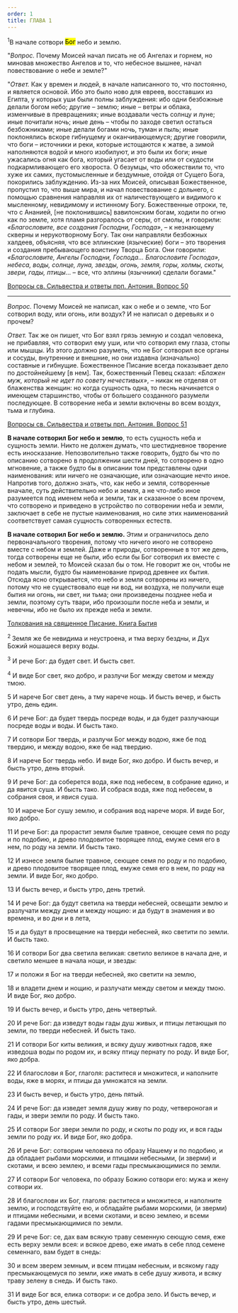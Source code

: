 ```yaml
---
order: 1
title: ГЛАВА 1
---
```


<sup>1</sup>В начале сотвори <mark>Бог</mark> небо и землю.

<note type="info" title="Толкования" collapsed="true">

<note type="quote" title="Антоний Великий, прп. (†356)" collapsed="true">

"*Вопрос.* Почему Моисей начал писать не об Ангелах и горнем, но миновав множество Ангелов и то, что небесное вышнее, начал повествование о небе и земле?"

"*Ответ.* Как у времен и людей, в начале написанного то, что постоянно, и является основой. Ибо это было ново для евреев, восставших из Египта, у которых уши были полны заблуждения: ибо одни безбожные делали богом небо; другие – землю; иные – ветры и облака, изменчивые в превращениях; иные воздавали честь солнцу и луне; иные почитали ночь; иные день – чтобы по заходе светил остаться безбожниками; иные делали богами ночь, туман и пыль; иные поклонялись вскоре гибнущему и оканчивающемуся; другие говорили, что боги – источники и реки, которые истощаются к жатве, а зимой наполняются водой и много изобилуют, и это были их боги; иные ужасались огня как бога, который угасает от воды или от скудости подкармливающего его хвороста. О безумцы, что обожествили то, что хуже их самих, пустомысленные и бездумные, отойдя от Сущего Бога, покорились заблуждению. Из-за них Моисей, описывая Божественное, пропустил то, что выше мира, и начал повествование с дольнего, с помощью сравнения направляя их от наличествующего и видимого к мысленному, невидимому и истинному Богу. Божественные отроки, те, что с Ананией, \[не поклонившись\] вавилонским богам, ходили по огню как по земле, хотя пламя разгоралось от серы, от смолы, и говорили: *«Благословите, все создания Господни, Господа»*, – к незнающему скверны и нерукотворному Богу. Так они направляли безбожных халдеев, объясняя, что все эллинские (языческие) боги – это творения и создания пребывающего воистину Творца Бога. Они говорили: *«Благословите, Ангелы Господни, Господа… Благословите Господа», небеса, воды, солнце, луна, звезды, огонь, земля, горы, холмы, скоты, звери, гады, птицы*… – все, что эллины (язычники) сделали богами."

[Вопросы св. Сильвестра и ответы прп. Антония. Вопрос 50](https://azbyka.ru/otechnik/Kesarij_Nazianzin/voprosy-svjatogo-silvestra-i-otvety-prepodobnogo-antonija/#0_14)

---

*Вопрос.* Почему Моисей не написал, как о небе и о земле, что Бог сотворил воду, или огонь, или воздух? И не написал о деревьях и о прочем?

*Ответ.* Так же он пишет, что Бог взял грязь земную и создал человека, не прибавляя, что сотворил ему уши, или что сотворил ему глаза, стопы или мышцы. Из этого должно разуметь, что не Бог сотворил все органы и сосуды, внутренние и внешние, но они издавна (изначально) составные и гибнущие. Божественное Писание всегда показывает дело по достойнейшему \[в нем\]. Так, божественный Певец сказал: *«Блажен муж, который не идет по совету нечестивых»*, – никак не отделяя от блаженства женщин: но когда сущность одна, то песнь начинается о имеющем старшинство, чтобы от большего созданного разумели последующее. В сотворение неба и земли включены во всем воздух, тьма и глубина.

[Вопросы св. Сильвестра и ответы прп. Антония. Вопрос 51](https://azbyka.ru/otechnik/Kesarij_Nazianzin/voprosy-svjatogo-silvestra-i-otvety-prepodobnogo-antonija/#0_15)

</note>

<note type="quote" title="Ефрем Сирин, прп. (†373)" collapsed="true">

**В начале сотворил Бог небо и землю**, то есть сущность неба и сущность земли. Никто не должен думать, что шестидневное творение есть иносказание. Непозволительно также говорить, будто бы что по описанию сотворено в продолжении шести дней, то сотворено в одно мгновение, а также будто бы в описании том представлены одни наименования: или ничего не означающие, или означающие нечто иное. Напротив того, должно знать, что, как небо и земля, сотворенные вначале, суть действительно небо и земля, а не что-либо иное разумеется под именем неба и земли, так и сказанное о всем прочем, что сотворено и приведено в устройство по сотворении неба и земли, заключает в себе не пустые наименования, но силе этих наименований соответствует самая сущность сотворенных естеств.

**В начале сотворил Бог небо и землю.** Этим и ограничилось дело первоначального творения, потому что ничего иного не сотворено вместе с небом и землей. Даже и природы, сотворенные в тот же день, тогда сотворены еще не были, ибо если бы Бог сотворил их вместе с небом и землей, то Моисей сказал бы о том. Не говорит же он, чтобы не подать мысли, будто бы наименование природ древнее их бытия. Отсюда ясно открывается, что небо и земля сотворены из ничего, потому что не существовало еще ни вод, ни воздуха, не получили еще бытия ни огонь, ни свет, ни тьма; они произведены позднее неба и земли, поэтому суть твари, ибо произошли после неба и земли, и невечны, ибо не было их прежде неба и земли.

[Толкования на священное Писание. Книга Бытия](https://azbyka.ru/otechnik/Efrem_Sirin/tolkovanie-na-knigu-bytija/1)

</note>

<note type="quote" title="Ефрем Сирин, прп. (†373)" collapsed="true">



</note>

</note>

<sup> 2 </sup> Земля же бе невидима и неустроена, и тма верху бездны, и Дух Божий ношашеся верху воды.

<sup>3</sup> И рече Бог: да будет свет. И бысть свет.

<sup>4</sup> И виде Бог свет, яко добро, и разлучи Бог между светом и между тмою.

5 И нарече Бог свет день, а тму нарече нощь. И бысть вечер, и бысть утро, день един.

6 И рече Бог: да будет твердь посреде воды, и да будет разлучающи посреде воды и воды. И бысть тако.

7 И сотвори Бог твердь, и разлучи Бог между водою, яже бе под твердию, и между водою, яже бе над твердию.

8 И нарече Бог твердь небо. И виде Бог, яко добро. И бысть вечер, и бысть утро, день вторый.

9 И рече Бог: да соберется вода, яже под небесем, в собрание едино, и да явится суша. И бысть тако. И собрася вода, яже под небесем, в собрания своя, и явися суша.

10 И нарече Бог сушу землю, и собрания вод нарече моря. И виде Бог, яко добро.

11 И рече Бог: да прорастит земля былие травное, сеющее семя по роду и по подобию, и древо плодовитое творящее плод, емуже семя его в нем, по роду на земли. И бысть тако.

12 И изнесе земля былие травное, сеющее семя по роду и по подобию, и древо плодовитое творящее плод, емуже семя его в нем, по роду на земли. И виде Бог, яко добро.

13 И бысть вечер, и бысть утро, день третий.

14 И рече Бог: да будут светила на тверди небесней, освещати землю и разлучати между днем и между нощию: и да будут в знамения и во времена, и во дни и в лета,

15 и да будут в просвещение на тверди небесней, яко светити по земли. И бысть тако.

16 И сотвори Бог два светила великая: светило великое в начала дне, и светило меншее в начала нощи, и звезды:

17 и положи я Бог на тверди небесней, яко светити на землю,

18 и владети днем и нощию, и разлучати между светом и между тмою. И виде Бог, яко добро.

19 И бысть вечер, и бысть утро, день четвертый.

20 И рече Бог: да изведут воды гады душ живых, и птицы летающыя по земли, по тверди небесней. И бысть тако.

21 И сотвори Бог киты великия, и всяку душу животных гадов, яже изведоша воды по родом их, и всяку птицу пернату по роду. И виде Бог, яко добра.

22 И благослови я Бог, глаголя: раститеся и множитеся, и наполните воды, яже в морях, и птицы да умножатся на земли.

23 И бысть вечер, и бысть утро, день пятый.

24 И рече Бог: да изведет земля душу живу по роду, четвероногая и гады, и звери земли по роду. И бысть тако.

25 И сотвори Бог звери земли по роду, и скоты по роду их, и вся гады земли по роду их. И виде Бог, яко добра.

26 И рече Бог: сотворим человека по образу Нашему и по подобию, и да обладает рыбами морскими, и птицами небесными, (и зверми) и скотами, и всею землею, и всеми гады пресмыкающимися по земли.

27 И сотвори Бог человека, по образу Божию сотвори его: мужа и жену сотвори их.

28 И благослови их Бог, глаголя: раститеся и множитеся, и наполните землю, и господствуйте ею, и обладайте рыбами морскими, (и зверми) и птицами небесными, и всеми скотами, и всею землею, и всеми гадами пресмыкающимися по земли.

29 И рече Бог: се, дах вам всякую траву семенную сеющую семя, еже есть верху земли всея: и всякое древо, еже имать в себе плод семене семеннаго, вам будет в снедь:

30 и всем зверем земным, и всем птицам небесным, и всякому гаду пресмыкающемуся по земли, иже имать в себе душу живота, и всяку траву зелену в снедь. И бысть тако.

31 И виде Бог вся, елика сотвори: и се добра зело. И бысть вечер, и бысть утро, день шестый.